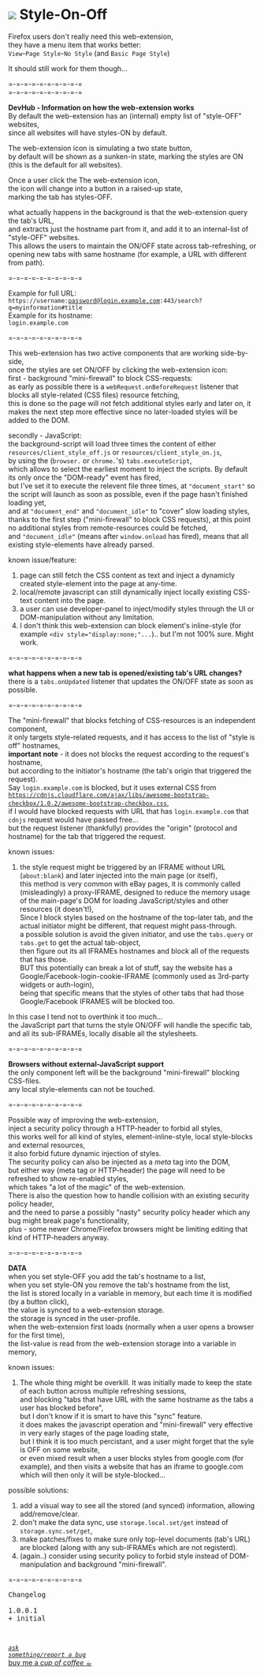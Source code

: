 <h1><img src="resource/icon.png" /> Style-On-Off</h1>

Firefox users don't really need this web-extension,  
they have a menu item that works better:  
<code>View</code>-<code>Page Style</code>-<code>No Style</code> (and <code>Basic Page Style</code>)

It should still work for them though...

  
=-=-=-=-=-=-=-=-=-=  
=-=-=-=-=-=-=-=-=-=  
  
  
<strong>DevHub - Information on how the web-extension works</strong>  
By default the web-extension has an (internal) empty list of "style-OFF" websites,  
since all websites will have styles-ON by default.  

The web-extension icon is simulating a two state button,  
by default will be shown as a sunken-in state, marking the styles are ON (this is the default for all websites).  

Once a user click the The web-extension icon,  
the icon will change into a button in a raised-up state,  
marking the tab has styles-OFF.  

what actually happens in the background is that the web-extension query the tab's URL,  
and extracts just the hostname part from it, and add it to an internal-list of "style-OFF" websites.  
This allows the users to maintain the ON/OFF state across tab-refreshing, or opening new tabs with same hostname (for example, a URL with different from path).  

=-=-=-=-=-=-=-=-=-=  

Example for full URL:  
<code>https&#x003A;&#x002F;&#x002F;username:password@login.example.com:443/search?q=myinformation#title</code>  
Example for its hostname:  
<code>login.example.com</code>  

=-=-=-=-=-=-=-=-=-=  

This web-extension has two active components that are working side-by-side,  
once the styles are set ON/OFF by clicking the web-extension icon:  
first - background "mini-firewall" to block CSS-requests:  
as early as possible there is a <code>webRequest.onBeforeRequest</code> listener that blocks all style-related (CSS files) resource fetching,  
this is done so the page will not fetch additional styles early and later on, it makes the next step more effective since no later-loaded styles will be added to the DOM.  

secondly - JavaScript:  
the background-script will load three times the content of either <code>resources/client_style_off.js</code> or <code>resources/client_style_on.js</code>,  
by using the (<code>browser.</code> or <code>chrome.</code>'s) <code>tabs.executeScript</code>,  
which allows to select the earliest moment to inject the scripts. By default its only once the "DOM-ready" event has fired,  
but I've set it to execute the relevent file three times, at <code>"document_start"</code> so the script will launch as soon as possible, even if the page hasn't finished loading yet,  
and at <code>"document_end"</code> and <code>"document_idle"</code> to "cover" slow loading styles,  
thanks to the first step ("mini-firewall" to block CSS requests), at this point no additional styles from remote-resources could be fetched,  
and <code>"document_idle"</code> (means after <code>window.onload</code> has fired), means that all existing style-elements have already parsed.  

known issue/feature:  
1. page can still fetch the CSS content as text and inject a dynamicly created style-element into the page at any-time.  
2. local/remote javascript can still dynamically inject locally existing CSS-text content into the page.
3. a user can use developer-panel to inject/modify styles through the UI or DOM-manipulation without any limitation.
4. I don't think this web-extension can block element's inline-style (for example <code>&lt;div style="display:none;"...</code>).. but I'm not 100% sure. Might work.

=-=-=-=-=-=-=-=-=-=  

<strong>what happens when a new tab is opened/existing tab's URL changes?</strong>  
there is a <code>tabs.onUpdated</code> listener that updates the ON/OFF state as soon as possible.  

=-=-=-=-=-=-=-=-=-=  

The "mini-firewall" that blocks fetching of CSS-resources is an independent component,  
it only targets style-related requests, and it has access to the list of "style is off" hostnames,  
<strong>important note</strong> - it does not blocks the request according to the request's hostname,  
but according to the initiator's hostname (the tab's origin that triggered the request).  
Say <code>login.example.com</code> is blocked, but it uses external CSS from <code>https://cdnjs.cloudflare.com/ajax/libs/awesome-bootstrap-checkbox/1.0.2/awesome-bootstrap-checkbox.css</code>,  
if I would have blocked requests with URL that has <code>login.example.com</code> that <code>cdnjs</code> request would have passed free...  
but the request listener (thankfully) provides the "origin" (protocol and hostname) for the tab that triggered the request.  

known issues:
1. the style request might be triggered by an IFRAME without URL (<code>about:blank</code>) and later injected into the main page (or itself),  
this method is very common with eBay pages, it is commonly called (misleadingly) a proxy-IFRAME, designed to reduce the memory usage of the main-page's DOM for loading JavaScript/styles and other resources (it doesn't!),  
Since I block styles based on the hostname of the top-later tab, and the actual initiator might be different, that request might pass-through.  
a possible solution is avoid the given initiator, and use the <code>tabs.query</code> or <code>tabs.get</code> to get the actual tab-object,  
then figure out its all IFRAMEs hostnames and block all of the requests that has those.  
BUT this potentially can break a lot of stuff, say the website has a Google/Facebook-login-cookie-IFRAME (commonly used as 3rd-party widgets or auth-login),  
being that specific means that the styles of other tabs that had those Google/Facebook IFRAMES will be blocked too. 

In this case I tend not to overthink it too much...  
the JavaScript part that turns the style ON/OFF will handle the specific tab, and all its sub-IFRAMEs, locally disable all the stylesheets.  

=-=-=-=-=-=-=-=-=-=  

<strong>Browsers without external-JavaScript support</strong>  
the only component left will be the background "mini-firewall" blocking CSS-files.  
any local style-elements can not be touched.

=-=-=-=-=-=-=-=-=-=  

Possible way of improving the web-extension,  
inject a security policy through a HTTP-header to forbid all styles,  
this works well for all kind of styles, element-inline-style, local style-blocks and external resources,  
it also forbid future dynamic injection of styles.  
The security policy can also be injected as a <em>meta</em> tag into the DOM,  
but either way (meta tag or HTTP-header) the page will need to be refreshed to show re-enabled styles,  
which takes "a lot of the magic" of the web-extension.  
There is also the question how to handle collision with an existing security policy header,  
and the need to parse a possibly "nasty" security policy header which any bug might break page's functionality,  
plus - some newer Chrome/Firefox browsers might be limiting editing that kind of HTTP-headers anyway.

=-=-=-=-=-=-=-=-=-=  

<strong>DATA</strong>  
when you set style-OFF you add the tab's hostname to a list,  
when you set style-ON you remove the tab's hostname from the list,  
the list is stored locally in a variable in memory, but each time it is modified (by a button click),  
the value is synced to a web-extension storage.  
the storage is synced in the user-profile.  
when the web-extension first loads (normally when a user opens a browser for the first time),  
the list-value is read from the web-extension storage into a variable in memory,  

known issues:  
1. The whole thing might be overkill. It was initially made to keep the state of each button across multiple refreshing sessions,  
and blocking "tabs that have URL with the same hostname as the tabs a user has blocked before",  
but I don't know if it is smart to have this "sync" feature.  
it does makes the javascript operation and "mini-firewall" very effective in very early stages of the page loading state,  
but I think it is too much percistant, and a user might forget that the syle is OFF on some website,  
or even mixed result when a user blocks styles from google.com (for example), and then visits a website that has an iframe to google.com which will then only it will be style-blocked...

possible solutions:  
1. add a visual way to see all the stored (and synced) information, allowing add/remove/clear.  
2. don't make the data sync, use <code>storage.local.set/get</code> instead of <code>storage.sync.set/get</code>,  
3. make patches/fixes to make sure only top-level documents (tab's URL) are blocked (along with any sub-IFRAMEs which are not registerd).  
4. (again..) consider using security policy to forbid style instead of DOM-manipulation and background "mini-firewall".  

=-=-=-=-=-=-=-=-=-=  

<pre>
Changelog

1.0.0.1
+ initial
</pre>

<br/>

<a href="https://github.com/eladkarako/chrome_extensions/issues/new?title=Style-ON_OFF-Switch%20-%20"><em><code>ask something/report a bug</code></em></a>  
<a href="https://paypal.me/e1adkarak0/5">buy me a <em>cup of coffee</em> ☕︎</a>  
  
